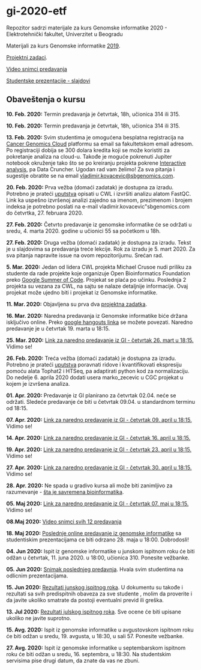 # gi-2020-etf
Repozitor sadrzi materijale za kurs Genomske informatike 2020 - Elektrotehnički fakultet, Univerzitet u Beogradu

Materijali za kurs Genomske informatike [2019](https://github.com/vladimirkovacevic/gi-2019-etf).

[Projektni zadaci](https://docs.google.com/document/d/1i0J7V2VtIIqHuQw3GbmjRi8xkk91L2A-g0NhGNrs8KU/edit?ts=5e68c2c5#).

[Video snimci predavanja](https://www.youtube.com/watch?v=aLIJ-Uy5AdE&list=PLGJwCUeHsVMeFJ1AeDwe7QpjZWiI3dhwS&index=2&t=173s)

[Studentske prezentacije - slajdovi](https://docs.google.com/presentation/d/19rQpjXwh2AM2TQJ8S5Apexi8FhNOm12urbhg8jWMOY0/edit?usp=sharing)

## Obaveštenja o kursu

**10. Feb. 2020:** Termin predavanja je četvrtak, 18h, učionica 314 ili 315.

**10. Feb. 2020:** Termin predavanja je četvrtak, 18h, učionica 314 ili 315.

**13. Feb. 2020:**  Svim studentima je omogućena besplatna registracija na [Cancer Genomics Cloud](http://www.cancergenomicscloud.org/) platformu sa email sa fakultetskom email adresom. Po registraciji dobija se 300 dolara kredita koji se može koristiti za pokretanje analiza na cloud-u. Takođe je moguće pokrenuti Jupiter notebook okruženje tako što se po kreiranju projekta pokrene [Interactive analysis](https://docs.sevenbridges.com/docs/interactive-analysis-on-the-platform), pa
Data Cruncher. Ugodan rad vam želimo! Za sva pitanja i sugestije obratite se na email vladimir.kovacevic@sbgenomics.com.

**20. Feb. 2020:**  Prva vežba (domaći zadatak) je dostupna za izradu. Potrebno je prateći [uputstva](https://github.com/vladimirkovacevic/gi-2020-etf/blob/master/exercise/fastqc/FastQC_Wrapping_exercise.pdf) opisati u CWL i izvršiti analizu alatom FastQC. Link ka uspešno izvršenoj analizi zajedno sa imenom, prezimenom i brojem indeksa je potrebno poslati na e-mail vladimir.kovacevic"sbgenomics.com do četvrtka, 27. februara 2020.

**27. Feb. 2020:**  Četvrto predavanje iz genomske informatike će se održati u sredu, 4. marta 2020. godine u učionici 55 sa početkom u 18h.

**27. Feb. 2020:**  Druga vežba (domaći zadatak) je dostupna za izradu. Tekst je u slajdovima sa predavanja treće lekcije. Rok za izradu je 5. mart 2020. Za sva pitanja napravite issue na ovom repozitorijumu. Srećan rad.

**5. Mar. 2020:** Jedan od lidera CWL projekta Michael Crusoe nudi priliku za studente da rade projekte koje organizuje Open Bioinformatics Foundation preko [Google Summer of Code](https://www.open-bio.org/events/gsoc/gsoc-project-ideas/). Projekat se plaća po učinku. Poslednja 2 projekta su vezana za CWL, na sajtu se nalaze detaljnije informacije. Ovaj projekat može ujedno biti i projekat iz Genomske informatike.

**11. Mar. 2020:** Objavljena su prva dva [projektna zadatka](https://docs.google.com/document/d/1i0J7V2VtIIqHuQw3GbmjRi8xkk91L2A-g0NhGNrs8KU/edit?ts=5e68c2c5#).

**16. Mar. 2020:** Naredna predavanja iz Genomske informatike biće držana isključivo online. Preko [google hangouts linka](https://meet.google.com/rux-avgm-psx) se možete povezati. Naredno predavanje je u četvrtak 19. marta u 18:15.

**25. Mar. 2020:** [Link za naredno predavanje iz GI - četvrtak 26. mart u 18:15.](https://meet.google.com/ewf-jtty-dzk) Vidimo se!

**26. Feb. 2020:**  Treća vežba (domaći zadatak) je dostupna za izradu. Potrebno je prateći [uputstva](https://github.com/vladimirkovacevic/gi-2020-etf/blob/master/exercise/gene_exp_quantification/kvantifikacija_domaci.pdf) poravnati ridove i kvantifikovati ekspresiju pomoću alata Tophat2 i HTSeq, pa adaptirati python kod za normalizaciju. Do nedelje 6. aprila 2020 dodati usera marko_zecevic u CGC projekat u kojem je izvršena analiza.

**01. Apr. 2020:** Predavanje iz GI planirano za četvrtak 02.04. neće se održati. Sledeće predavanje će biti u četvrtak 09.04. u standardnom terminu od 18:15. 

**07. Apr. 2020:** [Link za naredno predavanje iz GI - četvrtak 09. april u 18:15.](https://meet.google.com/gxo-nqgw-har) Vidimo se!

**14. Apr. 2020:** [Link za naredno predavanje iz GI - četvrtak 16. april u 18:15.](https://meet.google.com/qft-ktvq-wdi)

**19. Apr. 2020:** [Link za naredno predavanje iz GI - četvrtak 23. april u 18:15.](https://meet.google.com/wch-tzrb-bsr) Vidimo se!

**27. Apr. 2020:** [Link za naredno predavanje iz GI - četvrtak 30. april u 18:15.](https://meet.google.com/cgh-vinv-ddt) Vidimo se!

**28. Apr. 2020:** Ne spada u gradivo kursa ali može biti zanimljivo za razumevanje - [šta je savremena bioinformatika](https://www.sevenbridges.com/assessing-state-of-the-art-bioinformatics/).

**05. Maj 2020:** [Link za naredno predavanje iz GI - četvrtak 07. maj u 18:15.](https://meet.google.com/cgh-vinv-ddt) Vidimo se!

**08.Maj 2020:** [Video snimci svih 12 predavanja](https://www.youtube.com/watch?v=aLIJ-Uy5AdE&list=PLGJwCUeHsVMeFJ1AeDwe7QpjZWiI3dhwS&index=2&t=173s)

**18. Maj 2020:** [Poslednje online predavanje iz genomske informatike](https://meet.google.com/vnx-hipa-tqh) sa studentiskim prezentacijama ce biti odrzano 28. maja u 18:00. Dobrodosli!

**04. Jun 2020:** Ispit iz genomske informatike u junskom ispitnom roku će biti odžan u četvrtak, 11. juna 2020. u 18:00, učionica 310. Ponesite vežbanke.

**05. Jun 2020:** [Snimak poslednjeg predavnja](https://www.youtube.com/watch?v=B2EKCGjj1hU&list=PLGJwCUeHsVMeFJ1AeDwe7QpjZWiI3dhwS&index=14&t=0s). Hvala svim studentima na odlicnim prezentacijama.

**15. Jun 2020:** [Rezultati junskog ispitnog roka](https://docs.google.com/spreadsheets/d/133k39XjjZKGWGN_wzd22g2uhLwTkz9H4gLaZu-2d6h0/edit?usp=sharing). U dokumentu su takođe i rezultati sa svih predispitnih obaveza za sve studente
, molim da proverite i da javite ukoliko smatrate da postoji eventualni previd ili greška.



**13. Jul 2020:** [Rezultati julskog ispitnog roka](https://docs.google.com/spreadsheets/d/133k39XjjZKGWGN_wzd22g2uhLwTkz9H4gLaZu-2d6h0/edit?ts=5e53c963#gid=829696540). Sve ocene će biti upisane ukoliko ne javite suprotno.

**15. Avg. 2020:** Ispit iz genomske informatike u avgustovskom ispitnom roku će biti odžan u sredu, 19. avgusta, u 18:30, u sali 57. Ponesite vežbanke.

**27. Avg. 2020:** Ispit iz genomske informatike u septembarskom ispitnom roku će biti odžan u sredu, 16. septembra, u 18:30. Na studentskim servisima pise drugi datum, da znate da vas ne zbuni. 

